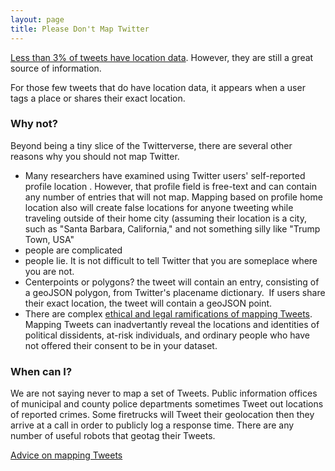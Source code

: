 ```yaml
---
layout: page
title: Please Don't Map Twitter
---
```


[Less than 3% of tweets have location data](proportions.md). However, they are still a great source of information.

For those few tweets that do have location data, it appears when a user tags a place or shares their exact location. 

### Why not?
Beyond being a tiny slice of the Twitterverse, there are several other reasons why you should not map Twitter.

 - Many researchers have examined using Twitter users' self-reported profile location <citation needed>. However, that profile field is free-text and can contain any number of entries that will not map. Mapping based on profile home location also will create false locations for anyone tweeting while traveling outside of their home city (assuming their location is a city, such as "Santa Barbara, California," and not something silly like "Trump Town, USA" 
 - people are complicated
 - people lie. It is not difficult to tell Twitter that you are someplace where you are not.
 - Centerpoints or polygons?
the tweet will contain an entry, consisting of a geoJSON polygon, from Twitter&#39;s placename dictionary.&nbsp; If users share their exact location, the tweet will contain a geoJSON point.
- There are complex [ethical and legal ramifications of mapping Tweets](ethics.md). Mapping Tweets can inadvertantly reveal the locations and identities of political dissidents, at-risk individuals, and ordinary people who have not offered their consent to be in your dataset.       

### When can I?
We are not saying never to map a set of Tweets. Public information offices of municipal and county police departments sometimes Tweet out locations of reported crimes. Some firetrucks will Tweet their geolocation then they arrive at a call in order to publicly log a response time. There are any number of useful robots that geotag their Tweets.    
 
[Advice on mapping Tweets](mapping.md)    
